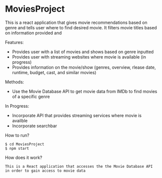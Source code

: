 # MoviesProject
This is a react application that gives movie recommendations based on genre and tells user where to find desired movie. It filters movie titles based on information provided and 

Features:
- Provides user with a list of movies and shows based on genre inputted
- Provides user with streaming websites where movie is available (in progress)
- Provides information on the movie/show (genres, overview, rlease date, runtime, budget, cast, and similar movies)

Methods:
- Use the Movie Database API to get movie data from IMDb to find movies of a specific genre

In Progress:
- Incorporate API that provides streaming services where movie is availble
- Incorporate searchbar

How to run?
```
$ cd MoviesProject
$ npm start
```

How does it work?
```
This is a React application that accesses the the Movie Database API in order to gain access to movie data
```
